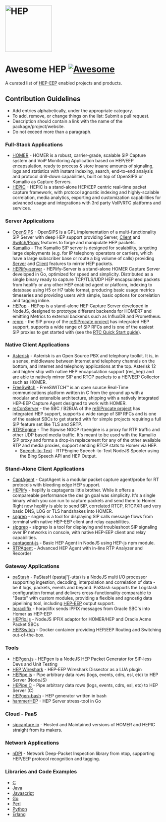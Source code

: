 # <img src="http://i.imgur.com/RSUlFRa.gif" width="150" alt="HEP">

# Awesome HEP  [![Awesome](https://cdn.rawgit.com/sindresorhus/awesome/d7305f38d29fed78fa85652e3a63e154dd8e8829/media/badge.svg)](https://github.com/sindresorhus/awesome)
A curated list of [HEP-EEP](https://github.com/sipcapture/hep) enabled projects and products.

## Contribution Guidelines
* Add entries alphabetically, under the appropriate category.
* To add, remove, or change things on the list: Submit a pull request.
* Description should contain a link with the name of the package/project/website.
* Do not exceed more than a paragraph.

### Full-Stack Applications
* [HOMER](http://github.com/sipcapture/homer) - HOMER is a robust, carrier-grade, scalable SIP Capture system and VoiP Monitoring Application based on HEP/EEP encapsulation, ready to process & store insane amounts of signaling, logs and statistics with instant indexing, search, end-to-end analysis and protocol drill-down capabilities, built on top of OpenSIPS or Kamailio as Capture Servers.
* [HEPIC](http://hepic.tel) - HEPIC is a stand-alone HEP/EEP centric real-time packet capture framework, with protocol agnostic indexing and highly-scalable correlation, media analytics, exporting and customization capabilities for advanced usage and integrations with 3rd party VoIP/RTC platforms and services.

### Server Applications
* [OpenSIPS](https://opensips.org) - OpenSIPS is a GPL implementation of a multi-functionality SIP Server with deep HEP support providing Server, [Client](http://www.opensips.org/html/docs/modules/2.2.x/siptrace.html) and [Switch/Proxy](https://github.com/sipcapture/homer/wiki/Examples%3A-opensips-hepswitch) features to forge and manipulate HEP packets.
* [Kamailio](https://github.com/kamailio/kamailio) - The Kamailio SIP server is designed for scalability, targeting large deployments (e.g. for IP telephony operators or carriers, which have a large subscriber base or route a big volume of calls) providing [Server](https://www.kamailio.org/docs/modules/5.0.x/modules/sipcapture.html) and [Client](https://www.kamailio.org/docs/modules/5.0.x/modules/siptrace.html) features to mirror HEP packets.
* [HEPlify-server](https://github.com/sipcapture/heplify-server) - HEPlify-Server is a stand-alone HOMER Capture Server developed in Go, optimized for speed and simplicity. Distributed as a single binary ready to capture TCP/TLS/UDP HEP encapsulated packets from heplify or any other HEP enabled agent or platform, indexing to database using H5 or H7 table format, producing basic usage metrics timeseries and providing users with simple, basic options for correlation and tagging inline.
* [HEPop](https://github.com/sipcapture/hepop) - HEPop is a stand-alone HEP Capture Server developed in NodeJS, designed to prototype different backends for HOMER7 and emitting Metrics to external backends such as InfluxDB and Prometheus.
* [repro](http://www.resiprocate.org/About_Repro) - the SIP proxy of the [reSIProcate project](http://www.resiprocate.org) has integrated HEP support, supports a wide range of SIP RFCs and is one of the easiest SIP proxies to get started with (see the [RTC Quick Start guide](https://rtcquickstart.org)).

### Native Client Applications
* [Asterisk](https://github.com/sipcapture/homer/wiki/Examples%3A-Asterisk) - Asterisk is an Open Source PBX and telephony toolkit. It is, in a sense, middleware between Internet and telephony channels on the bottom, and Internet and telephony applications at the top. Asterisk 12 and higher ship with native HEP encapsulation support (res_hep) and are able to natively mirror SIP and RTCP packets to a HEP/EEP Collector such as HOMER.
* [FreeSwitch](https://github.com/sipcapture/homer/wiki/Examples%3A-FreeSwitch) - FreeSWITCH™ is an open source Real-Time communications platform written in C from the ground up with a modular and extensible architecture, shipping with a natively integrated HEP-EEP Capture Agent designed to work with HOMER.
* [reConServer](http://www.resiprocate.org/Recon_Overview) - the SBC / B2BUA of the [reSIProcate project](http://www.resiprocate.org) has integrated HEP support, supports a wide range of SIP RFCs and is one of the easiest SBCs to get started with for simple projects requiring a full SIP feature set like TLS and SRTP.
* [RTP:Engine](https://github.com/sipwise/rtpengine) - The Sipwise NGCP rtpengine is a proxy for RTP traffic and other UDP based media traffic. It's meant to be used with the Kamailio SIP proxy and forms a drop-in replacement for any of the other available RTP and media proxies, support sending RTCP stats to Homer via HEP.
  * [Speech-to-Text](https://github.com/sipcapture/homer/wiki/Examples%3A-RTPEngine-speech) - RTPEngine Speech-to-Text NodeJS Spooler using the Bing Speech API and HEP Output.

### Stand-Alone Client Applications
* [CaptAgent](https://github.com/sipcapture/captagent) - CaptAgent is a modular packet capture agent/probe for RT protocols with bleeding edge HEP support.
* [HEPlify](https://github.com/sipcapture/heplify) - heplify is captagents little brother. While it offers a compareable performance the design goal was simplicity. It's a single binary which you can run to capture packets and send them to Homer. Right now heplify is able to send SIP, correlated RTCP, RTCPXR and very basic DNS, LOG or TLS handshakes into HOMER.
* [sngrep](https://github.com/irontec/sngrep) - sngrep is a tool for displaying SIP calls message flows from terminal with native HEP-EEP client and relay capabilities.
* [sipgrep](https://github.com/sipcapture/sipgrep) - sipgrep is a tool for displaying and troubleshoot SIP signaling over IP networks in console, with native HEP-EEP client and relay capabilities.
* [captagent-js](https://github.com/sipcapture/captagent-js) - Basic HEP Agent in NodeJS using HEP-js npm module.
* [RTPAgent](mailto:sales@qxip.net) - Advanced HEP Agent with in-line RTP Analyzer and Recorder

### Gateway Applications
* [paStash](https://github.com/sipcapture/pastash) - PaStasH (pastaʃ'ʃ-utta) is a NodeJS multi I/O processor supporting ingestion, decoding, interpolation and correlation of data - be it logs, packets, events and beyond. PaStash supports the Logstash configuration format and delivers cross-functionality comparable to "Beats" with custom modules, providing a flexible and agnostig data pipelining tool, including [HEP-EEP](https://github.com/sipcapture/paStash/blob/master/docs/outputs/hep.md) output support.
* [horaclifix](https://github.com/negbie/horaclifix) - horaclifix sends IPFIX messages from Oracle SBC's into Homer as HEP-EEP
* [HEPfix.js](https://github.com/sipcapture/hepfix.js) - NodeJS IPFIX adaptor for HOMER/HEP and Oracle Acme Packet SBCs
* [HEPSwitch](https://github.com/lmangani/docker-hepswitch) - Docker container providing HEP/EEP Routing and Switching out-of-the-box.

### Tools
* [HEPgen.js](https://github.com/sipcapture/hepgen.js) - HEPgen is a NodeJS HEP Packet Generator for SIP-less Devs and Unit Testing
* [HEP Wireshark](https://github.com/sipcapture/hep-wireshark) - HEP-EEP Wireshark Dissector as a LUA plugin
* [HEPipe.js](https://github.com/sipcapture/hepipe.js) - Pipe arbitrary data rows (logs, events, cdrs, esl, etc) to HEP Server (NodeJS)
* [HEPipe C](https://github.com/sipcapture/hepipe) - Pipe arbitrary data rows (logs, events, cdrs, esl, etc) to HEP Server (C)
* [HEPgen-bash](https://github.com/sipcapture/hepgen-bash) - HEP generator written in bash
* [hammerHEP](https://github.com/negbie/hammerHEP) - HEP Server stress-tool in Go

### Cloud - PaaS
* [sipcapture.io](https://sipcapture.io) - Hosted and Maintained versions of HOMER and HEPIC straight from its makers.

### Network Applications
* [nDPI](https://github.com/ntop/nDPI) - Network Deep-Packet Inspection library from ntop, supporting HEP/EEP protocol recognition and tagging.

### Libraries and Code Examples
  * [C](https://github.com/sipcapture/hep-c)
  * [Java](https://github.com/sipcapture/hep-java)
  * [Javascript](https://github.com/sipcapture/hep-js)
  * [Go](https://github.com/sipcapture/hep-go)
  * [Perl](https://github.com/sipcapture/hep-perl)
  * [Python](https://github.com/sipcapture/hep-python)
  * [Erlang](https://github.com/sipcapture/hep-erlang)
